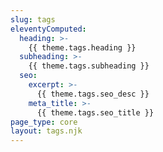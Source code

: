 ```yaml
---
slug: tags
eleventyComputed:
  heading: >-
    {{ theme.tags.heading }}
  subheading: >-
    {{ theme.tags.subheading }}
  seo:
    excerpt: >-
      {{ theme.tags.seo_desc }}
    meta_title: >-
      {{ theme.tags.seo_title }}
page_type: core
layout: tags.njk
---
```

